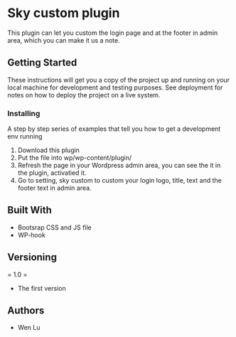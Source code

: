 # Sky custom plugin

This plugin can let you custom the login page and at the footer in admin area, which you can make it us a note.

## Getting Started

These instructions will get you a copy of the project up and running on your local machine for development and testing purposes. See deployment for notes on how to deploy the project on a live system.

### Installing

A step by step series of examples that tell you how to get a development env running

1. Download this plugin
2. Put the file into wp/wp-content/plugin/
3. Refresh the page in your Wordpress admin area, you can see the it in the plugin, activatied it.
4. Go to setting, sky custom to custom your login logo, title, text and the footer text in admin area.


## Built With

* Bootsrap CSS and JS file
* WP-hook

## Versioning
= 1.0 =
* The first version

## Authors

* Wen Lu
